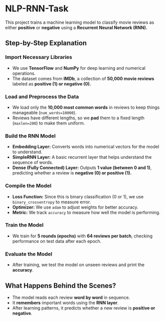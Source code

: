 # NLP-RNN-Task
This project trains a machine learning model to classify movie reviews as either **positive** or **negative** using a **Recurrent Neural Network (RNN).**

## Step-by-Step Explanation

### Import Necessary Libraries
- We use **TensorFlow** and **NumPy** for deep learning and numerical operations.
- The dataset comes from **IMDb**, a collection of **50,000 movie reviews** labeled as **positive (1) or negative (0).**

### Load and Preprocess the Data
- We load only the **10,000 most common words** in reviews to keep things manageable (`num_words=10000`).
- Reviews have different lengths, so we **pad** them to a fixed length (`maxlen=200`) to make them uniform.

### Build the RNN Model
- **Embedding Layer:** Converts words into numerical vectors for the model to understand.
- **SimpleRNN Layer:** A basic recurrent layer that helps understand the sequence of words.
- **Dense (Fully Connected) Layer:** Outputs **1 value (between 0 and 1)**, predicting whether a review is **negative (0) or positive (1).**

### Compile the Model
- **Loss Function:** Since this is binary classification (0 or 1), we use `binary_crossentropy` to measure error.
- **Optimizer:** We use `adam` to adjust weights for better accuracy.
- **Metric:** We track `accuracy` to measure how well the model is performing.

### Train the Model
- We train for **5 rounds (epochs)** with **64 reviews per batch**, checking performance on test data after each epoch.

### Evaluate the Model
- After training, we test the model on unseen reviews and print the **accuracy**.

## What Happens Behind the Scenes?
- The model reads each review **word by word** in sequence.
- It **remembers** important words using the **RNN layer**.
- After learning patterns, it predicts whether a new review is **positive or negative**.
